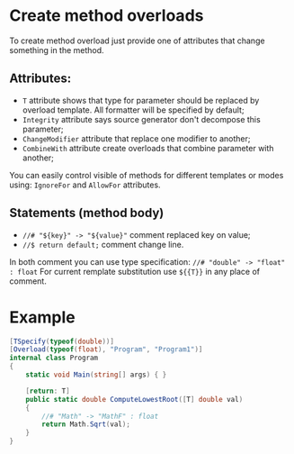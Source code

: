# Create method overloads
To create method overload just provide one of attributes that change something in the method.

## Attributes:
- `T` attribute shows that type for parameter should be replaced by overload template. All formatter will be specified by default;
- `Integrity` attribute says source generator don't decompose this parameter;
- `ChangeModifier` attribute that replace one modifier to another;
- `CombineWith` attribute create overloads that combine parameter with another;

You can easily control visible of methods for different templates or modes using: `IgnoreFor` and `AllowFor` attributes.

## Statements (method body)

- `//# "${key}" -> "${value}"` comment replaced key on value;
- `//$ return default;` comment change line.

In both comment you can use type specification: `//# "double" -> "float" : float`
For current remplate substitution use `${{T}}` in any place of comment.

# Example
```csharp
[TSpecify(typeof(double))]
[Overload(typeof(float), "Program", "Program1")]
internal class Program
{
	static void Main(string[] args) { }

	[return: T]
	public static double ComputeLowestRoot([T] double val)
	{
		//# "Math" -> "MathF" : float
		return Math.Sqrt(val);
	}
}
```
